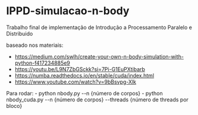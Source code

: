 # IPPD-simulacao-n-body
Trabalho final de implementação de Introdução a Processamento Paralelo e Distribuido

baseado nos materiais:
- https://medium.com/swlh/create-your-own-n-body-simulation-with-python-f417234885e9
- https://youtu.be/L9N7ZbGSckk?si=7Pi-G1EuPXtibarb
- https://numba.readthedocs.io/en/stable/cuda/index.html
- https://www.youtube.com/watch?v=9bBsvpg-Xlk

Para rodar:
    - python nbody.py --n {número de corpos}
    - python nbody_cuda.py --n {número de corpos} --threads {número de threads por bloco}



